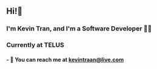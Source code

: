 ## Hi!👋

### I'm Kevin Tran, and I'm a Software Developer 👨‍💻

### Currently at TELUS 

#### - 📧 You can reach me at kevintraan@live.com

